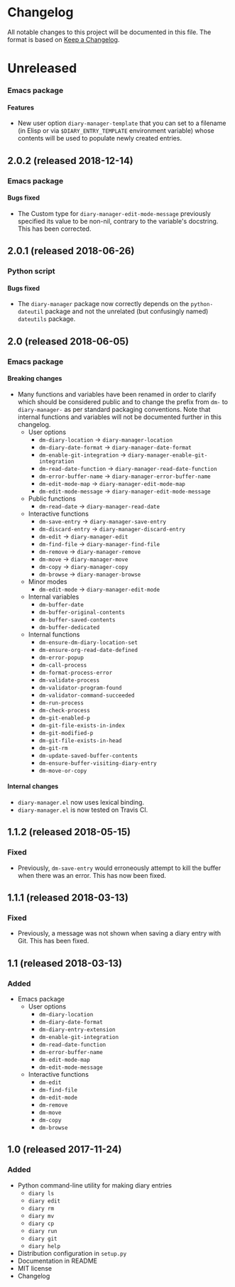# Changelog

All notable changes to this project will be documented in this file.
The format is based on [Keep a Changelog].

# Unreleased
### Emacs package
#### Features
* New user option `diary-manager-template` that you can set to a
  filename (in Elisp or via `$DIARY_ENTRY_TEMPLATE` environment
  variable) whose contents will be used to populate newly created
  entries.

## 2.0.2 (released 2018-12-14)
### Emacs package
#### Bugs fixed
* The Custom type for `diary-manager-edit-mode-message` previously
  specified its value to be non-nil, contrary to the variable's
  docstring. This has been corrected.

## 2.0.1 (released 2018-06-26)
### Python script
#### Bugs fixed
* The `diary-manager` package now correctly depends on the
  `python-dateutil` package and not the unrelated (but confusingly
  named) `dateutils` package.

## 2.0 (released 2018-06-05)
### Emacs package
#### Breaking changes
* Many functions and variables have been renamed in order to clarify
  which should be considered public and to change the prefix from
  `dm-` to `diary-manager-` as per standard packaging conventions.
  Note that internal functions and variables will not be documented
  further in this changelog.
  * User options
    * `dm-diary-location` -> `diary-manager-location`
    * `dm-diary-date-format` -> `diary-manager-date-format`
    * `dm-enable-git-integration` ->
      `diary-manager-enable-git-integration`
    * `dm-read-date-function` -> `diary-manager-read-date-function`
    * `dm-error-buffer-name` -> `diary-manager-error-buffer-name`
    * `dm-edit-mode-map` -> `diary-manager-edit-mode-map`
    * `dm-edit-mode-message` -> `diary-manager-edit-mode-message`
  * Public functions
    * `dm-read-date` -> `diary-manager-read-date`
  * Interactive functions
    * `dm-save-entry` -> `diary-manager-save-entry`
    * `dm-discard-entry` -> `diary-manager-discard-entry`
    * `dm-edit` -> `diary-manager-edit`
    * `dm-find-file` -> `diary-manager-find-file`
    * `dm-remove` -> `diary-manager-remove`
    * `dm-move` -> `diary-manager-move`
    * `dm-copy` -> `diary-manager-copy`
    * `dm-browse` -> `diary-manager-browse`
  * Minor modes
    * `dm-edit-mode` -> `diary-manager-edit-mode`
  * Internal variables
    * `dm-buffer-date`
    * `dm-buffer-original-contents`
    * `dm-buffer-saved-contents`
    * `dm-buffer-dedicated`
  * Internal functions
    * `dm-ensure-dm-diary-location-set`
    * `dm-ensure-org-read-date-defined`
    * `dm-error-popup`
    * `dm-call-process`
    * `dm-format-process-error`
    * `dm-validate-process`
    * `dm-validator-program-found`
    * `dm-validator-command-succeeded`
    * `dm-run-process`
    * `dm-check-process`
    * `dm-git-enabled-p`
    * `dm-git-file-exists-in-index`
    * `dm-git-modified-p`
    * `dm-git-file-exists-in-head`
    * `dm-git-rm`
    * `dm-update-saved-buffer-contents`
    * `dm-ensure-buffer-visiting-diary-entry`
    * `dm-move-or-copy`

#### Internal changes
* `diary-manager.el` now uses lexical binding.
* `diary-manager.el` is now tested on Travis CI.

## 1.1.2 (released 2018-05-15)
### Fixed
* Previously, `dm-save-entry` would erroneously attempt to kill the
  buffer when there was an error. This has now been fixed.

## 1.1.1 (released 2018-03-13)
### Fixed
* Previously, a message was not shown when saving a diary entry with
  Git. This has been fixed.

## 1.1 (released 2018-03-13)
### Added
* Emacs package
    * User options
        * `dm-diary-location`
        * `dm-diary-date-format`
        * `dm-diary-entry-extension`
        * `dm-enable-git-integration`
        * `dm-read-date-function`
        * `dm-error-buffer-name`
        * `dm-edit-mode-map`
        * `dm-edit-mode-message`
    * Interactive functions
        * `dm-edit`
        * `dm-find-file`
        * `dm-edit-mode`
        * `dm-remove`
        * `dm-move`
        * `dm-copy`
        * `dm-browse`

## 1.0 (released 2017-11-24)
### Added
* Python command-line utility for making diary entries
    * `diary ls`
    * `diary edit`
    * `diary rm`
    * `diary mv`
    * `diary cp`
    * `diary run`
    * `diary git`
    * `diary help`
* Distribution configuration in `setup.py`
* Documentation in README
* MIT license
* Changelog

[keep a changelog]: http://keepachangelog.com/
